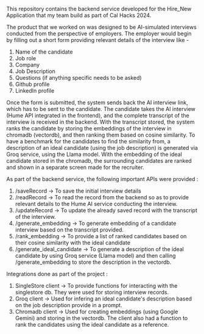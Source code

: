 This repository contains the backend service developed for the Hire_New Application that my team build as part of Cal Hacks 2024.

The product that we worked on was designed to be AI-simulated interviews conducted from the perspective of employers. The employer would begin by filling out a short form providing relevant details of the interview like -
 1. Name of the candidate
 2. Job role
 3. Company
 4. Job Description
 5. Questions (if anything specific needs to be asked)
 6. Github profile
 7. LinkedIn profile

Once the form is submitted, the system sends back the AI interview link, which has to be sent to the candidate. The candidate takes the AI interview (Hume API integrated in the frontend), and the complete transcript of the interview is received in the backend.
With the transcript stored, the system ranks the candidate by storing the embeddings of the interview in chromadb (vectordb), and then ranking them based on cosine similarity. To have a benchmark for the candidates to find the similarity from, a description of an ideal candidate (using the job description) is generated via Groq service, using the Llama model.
With the embedding of the ideal candidate stored in the chromadb, the surrounding candidates are ranked and shown in a separate screen made for the recruiter.

As part of the backend service, the following important APIs were provided :

1. /saveRecord -> To save the initial interview details
2. /readRecord -> To read the record from the backend so as to provide relevant details to the Hume AI service conducting the interview.
3. /updateRecord -> To update the already saved record with the transcript of the interview.
4. /generate_embedding -> To generate embedding of a candidate interview based on the transcript provided.
5. /rank_embedding -> To provide a list of ranked candidates based on their cosine similarity with the ideal candidate
6. /generate_ideal_candidate -> To generate a description of the ideal candidate by using Groq service (Llama model) and then calling /generate_embedding to store the description in the vectordb.

Integrations done as part of the project :

1. SingleStore client -> To provide functions for interacting with the singlestore db. They were used for storing interview records.
2. Groq client -> Used for infering an ideal candidate's description based on the job description provide in a prompt.
3. Chromadb client -> Used for creating embeddings (using Google Gemini) and storing in the vectordb. The client also had a function to rank the candidates using the ideal candidate as a reference.
